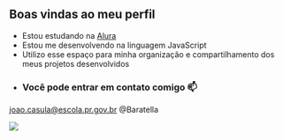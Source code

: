 ## Boas vindas ao meu perfil ##

- Estou estudando na [Alura](alura.com.br)
- Estou me desenvolvendo na linguagem JavaScript
- Utilizo esse espaço para minha organização e compartilhamento dos meus projetos desenvolvidos
- ### Você pode entrar em contato comigo 📫

joao.casula@escola.pr.gov.br @Baratella


![](https://tenor.com/pt-BR/view/fast-car-gif-22098603)
